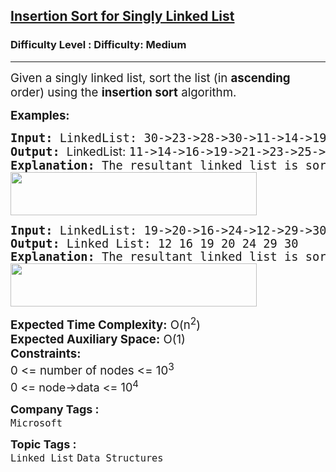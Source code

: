 <h2><a href="https://www.geeksforgeeks.org/problems/insertion-sort-for-singly-linked-list/1?page=2&category=Linked%20List&status=unsolved,attempted&sortBy=submissions">Insertion Sort for Singly Linked List</a></h2><h3>Difficulty Level : Difficulty: Medium</h3><hr><div class="problems_problem_content__Xm_eO"><p><span style="font-size: 14pt;">Given a singly linked list, sort the list (in <strong>ascending</strong> order) using the <strong>insertion sort</strong> algorithm.</span></p>
<p><span style="font-size: 14pt;"><strong>Examples:</strong></span></p>
<pre><span style="font-size: 14pt;"><strong>Input: </strong>LinkedList: 30-&gt;23-&gt;28-&gt;30-&gt;11-&gt;14-&gt;19-&gt;16-&gt;21-&gt;25 
<strong>Output: </strong><span style="font-family: -apple-system, BlinkMacSystemFont, 'Segoe UI', Roboto, Oxygen, Ubuntu, Cantarell, 'Open Sans', 'Helvetica Neue', sans-serif;">L</span><span style="font-family: -apple-system, BlinkMacSystemFont, 'Segoe UI', Roboto, Oxygen, Ubuntu, Cantarell, 'Open Sans', 'Helvetica Neue', sans-serif;">inkedList: </span>11-&gt;14-&gt;16-&gt;19-&gt;21-&gt;23-&gt;25-&gt;28-&gt;30-&gt;30<strong style="font-family: -apple-system, BlinkMacSystemFont, 'Segoe UI', Roboto, Oxygen, Ubuntu, Cantarell, 'Open Sans', 'Helvetica Neue', sans-serif;"> <br></strong></span><span style="font-size: 14pt;"><strong>Explanation: </strong>The resultant linked list is sorted.<br><img src="https://media.geeksforgeeks.org/img-practice/prod/addEditProblem/706394/Web/Other/blobid0_1722321362.png" width="394" height="69"><br></span></pre>
<pre><span style="font-size: 14pt;"><strong>Input: </strong>LinkedList: 19-&gt;20-&gt;16-&gt;24-&gt;12-&gt;29-&gt;30 
<strong>Output: </strong>Linked List: 12 16 19 20 24 29 30 
<strong>Explanation: </strong>The resultant linked list is sorted.<br><img src="https://media.geeksforgeeks.org/img-practice/prod/addEditProblem/706394/Web/Other/blobid1_1722321370.png" width="394" height="69"><br></span></pre>
<div><span style="font-size: 14pt;"><strong>Expected Time Complexity:</strong> O(n<sup>2</sup>)</span></div>
<div><span style="font-size: 14pt;"><strong>Expected Auxiliary Space:</strong> O(1)</span></div>
<div><span style="font-size: 14pt;"><strong>Constraints:</strong></span></div>
<div><span style="font-size: 14pt;">0 &lt;= number of nodes &lt;= 10<sup>3</sup></span></div>
<div><span style="font-size: 14pt;"><span style="font-size: 18px;">0 &lt;= node-&gt;data &lt;= 10<sup>4</sup></span></span></div></div><p><span style=font-size:18px><strong>Company Tags : </strong><br><code>Microsoft</code>&nbsp;<br><p><span style=font-size:18px><strong>Topic Tags : </strong><br><code>Linked List</code>&nbsp;<code>Data Structures</code>&nbsp;